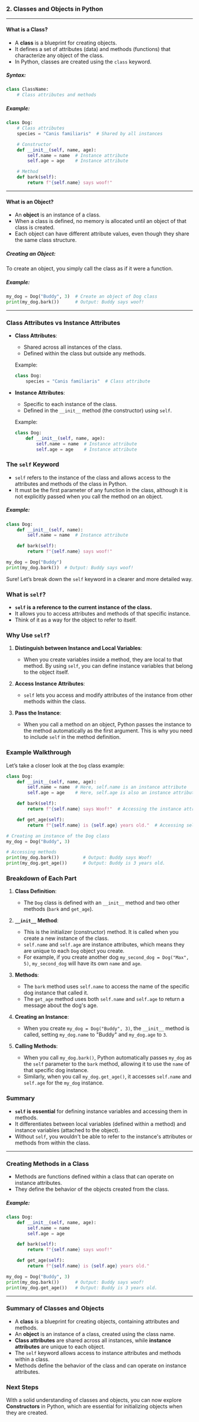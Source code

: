 ### **2. Classes and Objects in Python**


---

#### **What is a Class?**

- A **class** is a blueprint for creating objects. 
- It defines a set of attributes (data) and methods (functions) that characterize any object of the class. 
- In Python, classes are created using the `class` keyword.

##### **Syntax:**
```python
class ClassName:
    # Class attributes and methods
```

##### **Example:**
```python
class Dog:
    # Class attributes
    species = "Canis familiaris"  # Shared by all instances

    # Constructor
    def __init__(self, name, age):
        self.name = name  # Instance attribute
        self.age = age    # Instance attribute

    # Method
    def bark(self):
        return f"{self.name} says woof!"
```

---

#### **What is an Object?**

- An **object** is an instance of a class. 
- When a class is defined, no memory is allocated until an object of that class is created. 
- Each object can have different attribute values, even though they share the same class structure.

##### **Creating an Object:**
To create an object, you simply call the class as if it were a function.

##### **Example:**
```python
my_dog = Dog("Buddy", 3)  # Create an object of Dog class
print(my_dog.bark())      # Output: Buddy says woof!
```

---

### **Class Attributes vs Instance Attributes**

- **Class Attributes**:
  - Shared across all instances of the class.
  - Defined within the class but outside any methods.
  
  Example:
  ```python
  class Dog:
      species = "Canis familiaris"  # Class attribute
  ```

- **Instance Attributes**:
  - Specific to each instance of the class.
  - Defined in the `__init__` method (the constructor) using `self`.

  Example:
  ```python
  class Dog:
      def __init__(self, name, age):
          self.name = name  # Instance attribute
          self.age = age    # Instance attribute
  ```

### **The `self` Keyword**

- `self` refers to the instance of the class and allows access to the attributes and methods of the class in Python.
- It must be the first parameter of any function in the class, although it is not explicitly passed when you call the method on an object.

##### **Example:**
```python
class Dog:
    def __init__(self, name):
        self.name = name  # Instance attribute

    def bark(self):
        return f"{self.name} says woof!"

my_dog = Dog("Buddy")
print(my_dog.bark())  # Output: Buddy says woof!
```

Sure! Let’s break down the `self` keyword in a clearer and more detailed way.

### What is `self`?

- **`self` is a reference to the current instance of the class.**
- It allows you to access attributes and methods of that specific instance.
- Think of it as a way for the object to refer to itself.

### Why Use `self`?

1. **Distinguish between Instance and Local Variables**: 
   - When you create variables inside a method, they are local to that method. By using `self`, you can define instance variables that belong to the object itself.

2. **Access Instance Attributes**: 
   - `self` lets you access and modify attributes of the instance from other methods within the class.

3. **Pass the Instance**: 
   - When you call a method on an object, Python passes the instance to the method automatically as the first argument. This is why you need to include `self` in the method definition.

### Example Walkthrough

Let’s take a closer look at the `Dog` class example:

```python
class Dog:
    def __init__(self, name, age):
        self.name = name  # Here, self.name is an instance attribute
        self.age = age    # Here, self.age is also an instance attribute

    def bark(self):
        return f"{self.name} says Woof!"  # Accessing the instance attribute self.name

    def get_age(self):
        return f"{self.name} is {self.age} years old."  # Accessing self.name and self.age

# Creating an instance of the Dog class
my_dog = Dog("Buddy", 3)

# Accessing methods
print(my_dog.bark())         # Output: Buddy says Woof!
print(my_dog.get_age())      # Output: Buddy is 3 years old.
```

### Breakdown of Each Part

1. **Class Definition**: 
   - The `Dog` class is defined with an `__init__` method and two other methods (`bark` and `get_age`).

2. **`__init__` Method**: 
   - This is the initializer (constructor) method. It is called when you create a new instance of the class.
   - `self.name` and `self.age` are instance attributes, which means they are unique to each `Dog` object you create. 
   - For example, if you create another dog `my_second_dog = Dog("Max", 5)`, `my_second_dog` will have its own `name` and `age`.

3. **Methods**: 
   - The `bark` method uses `self.name` to access the name of the specific dog instance that called it.
   - The `get_age` method uses both `self.name` and `self.age` to return a message about the dog's age.

4. **Creating an Instance**: 
   - When you create `my_dog = Dog("Buddy", 3)`, the `__init__` method is called, setting `my_dog.name` to "Buddy" and `my_dog.age` to `3`.

5. **Calling Methods**: 
   - When you call `my_dog.bark()`, Python automatically passes `my_dog` as the `self` parameter to the `bark` method, allowing it to use the `name` of that specific dog instance.
   - Similarly, when you call `my_dog.get_age()`, it accesses `self.name` and `self.age` for the `my_dog` instance.

### Summary

- **`self` is essential** for defining instance variables and accessing them in methods.
- It differentiates between local variables (defined within a method) and instance variables (attached to the object).
- Without `self`, you wouldn't be able to refer to the instance's attributes or methods from within the class.

---

### **Creating Methods in a Class**

- Methods are functions defined within a class that can operate on instance attributes. 
- They define the behavior of the objects created from the class.

##### **Example:**
```python
class Dog:
    def __init__(self, name, age):
        self.name = name
        self.age = age

    def bark(self):
        return f"{self.name} says woof!"

    def get_age(self):
        return f"{self.name} is {self.age} years old."

my_dog = Dog("Buddy", 3)
print(my_dog.bark())      # Output: Buddy says woof!
print(my_dog.get_age())   # Output: Buddy is 3 years old.
```

---

### **Summary of Classes and Objects**

- A **class** is a blueprint for creating objects, containing attributes and methods.
- An **object** is an instance of a class, created using the class name.
- **Class attributes** are shared across all instances, while **instance attributes** are unique to each object.
- The `self` keyword allows access to instance attributes and methods within a class.
- Methods define the behavior of the class and can operate on instance attributes.

### Next Steps
With a solid understanding of classes and objects, you can now explore **Constructors** in Python, which are essential for initializing objects when they are created.